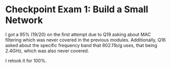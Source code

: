 # Checkpoint Exam 1: Build a Small Network

I got a 95% (19/20) on the first attempt due to Q19 asking about MAC filtering which was never
covered in the previous modules. Additionally, Q16 asked about the specific frequency band that
802.11b/g uses, that being 2.4GHz, which was also never covered.

I retook it for 100%.